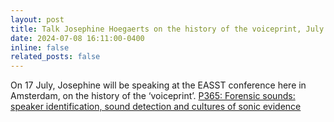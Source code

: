 ```yaml
---
layout: post
title: Talk Josephine Hoegaerts on the history of the voiceprint, July 17. 
date: 2024-07-08 16:11:00-0400
inline: false
related_posts: false
---
```


On 17 July, Josephine will be speaking at the EASST conference here in Amsterdam, on the history of the ‘voiceprint’. [P365: Forensic sounds: speaker identification, sound detection and cultures of sonic evidence](https://nomadit.co.uk/conference/easst-4s2024/p/14449)

